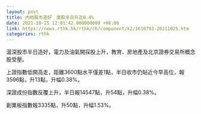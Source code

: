 ```yaml
---
layout: post
title: 內地股市造好　滬股半日升近0.4%
date: 2021-10-25 12:01:42.000000000 +08:00
link: https://news.rthk.hk/rthk/ch/component/k2/1616793-20211025.htm
categories: rthk
---
```


滬深股市半日造好，電力及油氣開採股上升，教育、房地產及北京證券交易所概念股受壓。

上證指數低開高走，距離3600點水平僅差1點，半日收市仍貼近今早高位，報3596點，升13點，升幅0.38%。

深證成份指數反覆上升，半日報14547點，升54點，升幅0.38%。

創業板指數報3335點，升50點，升幅1.53%。
